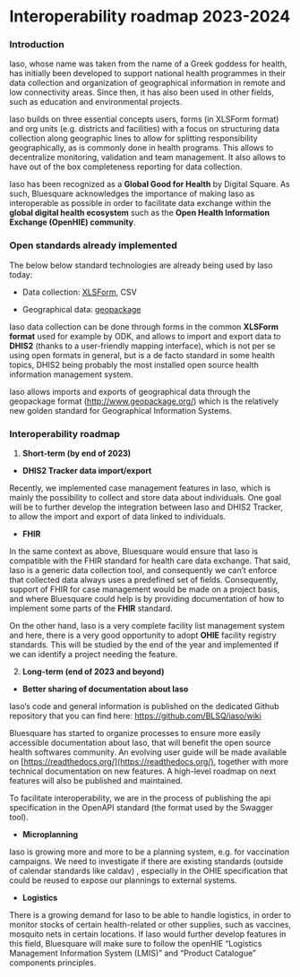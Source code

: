 # Interoperability roadmap 2023-2024

### Introduction

Iaso, whose name was taken from the name of a
Greek goddess for health, has initially been developed to support
national health programmes in their data collection and organization of
geographical information in remote and low connectivity areas. Since
then, it has also been used in other fields, such as education and
environmental projects.

Iaso builds on three essential concepts users, forms (in XLSForm format)
and org units (e.g. districts and facilities) with a focus on
structuring data collection along geographic lines to allow for
splitting responsibility geographically, as is commonly done in health
programs. This allows to decentralize monitoring, validation and team
management. It also allows to have out of the box completeness reporting
for data collection.

Iaso has been recognized as a **Global Good for Health** by Digital
Square. As such, Bluesquare acknowledges the importance of making Iaso
as interoperable as possible in order to facilitate data exchange within
the **global digital health ecosystem** such as the **Open Health
Information Exchange (OpenHIE) community**.

### Open standards already implemented

The below below standard technologies are already being used by Iaso
today:

-   Data collection: [XLSForm](https://xlsform.org/), CSV

-   Geographical data: [geopackage](http://www.geopackage.org/)

Iaso data collection can be done through forms in the common **XLSForm
format** used for example by ODK, and allows to import and export data
to **DHIS2** (thanks to a user-friendly mapping interface), which is not
per se using open formats in general, but is a de facto standard in some
health topics, DHIS2 being probably the most installed open source
health information management system.

Iaso allows imports and exports of geographical data through the
geopackage format
([<u>http://www.geopackage.org/</u>](http://www.geopackage.org/)) which
is the relatively new golden standard for Geographical Information
Systems.

### Interoperability roadmap

1.  **Short-term (by end of 2023)**

-  **DHIS2 Tracker data import/export**

Recently, we implemented case management features in Iaso, which is
mainly the possibility to collect and store data about individuals. One
goal will be to further develop the integration between Iaso and DHIS2
Tracker, to allow the import and export of data linked to individuals.

-  **FHIR**

In the same context as above, Bluesquare would ensure that Iaso is
compatible with the FHIR standard for health care data exchange. That
said, Iaso is a generic data collection tool, and consequently we can’t
enforce that collected data always uses a predefined set of fields.
Consequently, support of FHIR for case management would be made on a
project basis, and where Bluesquare could help is by providing
documentation of how to implement some parts of the **FHIR** standard.

On the other hand, Iaso is a very complete facility list management
system and here, there is a very good opportunity to adopt **OHIE**
facility registry standards. This will be studied by the end of the year
and implemented if we can identify a project needing the feature.

2.  **Long-term (end of 2023 and beyond)**

-  **Better sharing of documentation about Iaso**

Iaso’s code and general information is published on the dedicated Github
repository that you can find here:
[<u>https://github.com/BLSQ/iaso/wiki</u>](https://github.com/BLSQ/iaso/wiki)

Bluesquare has started to organize processes to ensure more easily
accessible documentation about Iaso, that will benefit the open source
health softwares community. An evolving user guide will be made
available on [https://readthedocs.org/](https://readthedocs.org/), together with more technical
documentation on new features. A high-level roadmap on next features
will also be published and maintained.

To facilitate interoperability, we are in the process of publishing the
api specification in the OpenAPI standard (the format used by the
Swagger tool).

-  **Microplanning**

Iaso is growing more and more to be a planning system, e.g. for
vaccination campaigns. We need to investigate if there are existing
standards (outside of calendar standards like caldav) , especially in
the OHIE specification that could be reused to expose our plannings to
external systems.

-  **Logistics**

There is a growing demand for Iaso to be able to handle logistics, in
order to monitor stocks of certain health-related or other supplies,
such as vaccines, mosquito nets in certain locations. If Iaso would
further develop features in this field, Bluesquare will make sure to
follow the openHIE “Logistics Management Information System (LMIS)” and
“Product Catalogue” components principles.
